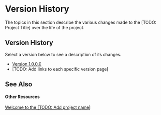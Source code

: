 # Version History

The topics in this section describe the various changes made to the [TODO: Project Title] over the life of the project.



## Version History

Select a version below to see a description of its changes.
&nbsp;<ul><li><a href="951081e7-af35-4609-a943-cd8991845df9">Version 1.0.0.0</a></li><li>
[TODO: Add links to each specific version page]</li></ul>

## See Also


#### Other Resources
<a href="aa6f1763-6dbc-481f-82c3-c55b3415dc70">Welcome to the [TODO: Add project name]</a><br />